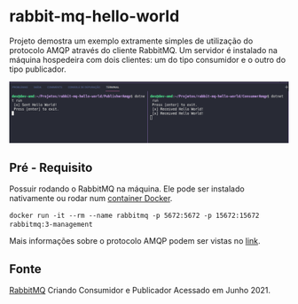 # rabbit-mq-hello-world

Projeto demostra um exemplo extramente simples de utilização do protocolo AMQP através do cliente RabbitMQ. Um servidor é instalado na máquina hospedeira com dois clientes: um do tipo consumidor e o outro do tipo publicador.

![image](amqp.png)

## Pré - Requisito

Possuir rodando o RabbitMQ na máquina. Ele pode ser instalado nativamente ou rodar num [container Docker](https://www.rabbitmq.com/download.html).

    docker run -it --rm --name rabbitmq -p 5672:5672 -p 15672:15672 rabbitmq:3-management

Mais informações sobre o protocolo AMQP podem ser vistas no [link](https://github.com/sganzerla/embarcados-protocolos-comunicacao/tree/master/AMQP).
## Fonte

[RabbitMQ](https://www.rabbitmq.com/tutorials/tutorial-one-dotnet.html) Criando Consumidor e Publicador Acessado em Junho 2021.
